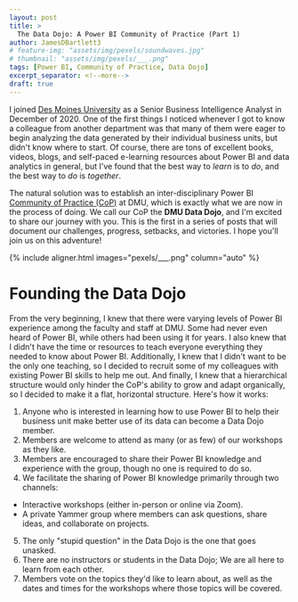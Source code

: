 ```yaml
---
layout: post
title: >
  The Data Dojo: A Power BI Community of Practice (Part 1)
author: JamesDBartlett3
# feature-img: "assets/img/pexels/soundwaves.jpg"
# thumbnail: "assets/img/pexels/___.png"
tags: [Power BI, Community of Practice, Data Dojo]
excerpt_separator: <!--more-->
draft: true
---
```




I joined [Des Moines University](https://dmu.edu) as a Senior Business Intelligence Analyst in December of 2020. One of the first things I noticed whenever I got to know a colleague from another department was that many of them were eager to begin analyzing the data generated by their individual business units, but didn't know where to start. Of course, there are tons of excellent books, videos, blogs, and self-paced e-learning resources about Power BI and data analytics in general, but I've found that the best way to *learn* is to *do*, and the best way to *do* is *together*.
<!--more--> 
The natural solution was to establish an inter-disciplinary Power BI [Community of Practice (CoP)](https://en.wikipedia.org/wiki/Community_of_practice) at DMU, which is exactly what we are now in the process of doing. We call our CoP the **DMU Data Dojo**, and I'm excited to share our journey with you. This is the first in a series of posts that will document our challenges, progress, setbacks, and victories. I hope you'll join us on this adventure!

{% include aligner.html images="pexels/___.png" column="auto" %}

# Founding the Data Dojo

From the very beginning, I knew that there were varying levels of Power BI experience among the faculty and staff at DMU. Some had never even heard of Power BI, while others had been using it for years. I also knew that I didn't have the time or resources to teach everyone everything they needed to know about Power BI. Additionally, I knew that I didn't want to be the only one teaching, so I decided to recruit some of my colleagues with existing Power BI skills to help me out. And finally, I knew that a hierarchical structure would only hinder the CoP's ability to grow and adapt organically, so I decided to make it a flat, horizontal structure. Here's how it works:

1. Anyone who is interested in learning how to use Power BI to help their business unit make better use of its data can become a Data Dojo member.
2. Members are welcome to attend as many (or as few) of our workshops as they like.
3. Members are encouraged to share their Power BI knowledge and experience with the group, though no one is required to do so.
4. We facilitate the sharing of Power BI knowledge primarily through two channels:
  * Interactive workshops (either in-person or online via Zoom).
  * A private Yammer group where members can ask questions, share ideas, and collaborate on projects.
5. The only "stupid question" in the Data Dojo is the one that goes unasked.
6. There are no instructors or students in the Data Dojo; We are all here to learn from each other.
7. Members vote on the topics they'd like to learn about, as well as the dates and times for the workshops where those topics will be covered.

